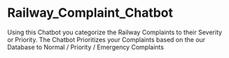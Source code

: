 # Railway_Complaint_Chatbot
Using this Chatbot you categorize the Railway Complaints to their Severity or Priority.
The Chatbot Prioritizes your Complaints based on the our Database to Normal / Priority / Emergency Complaints
